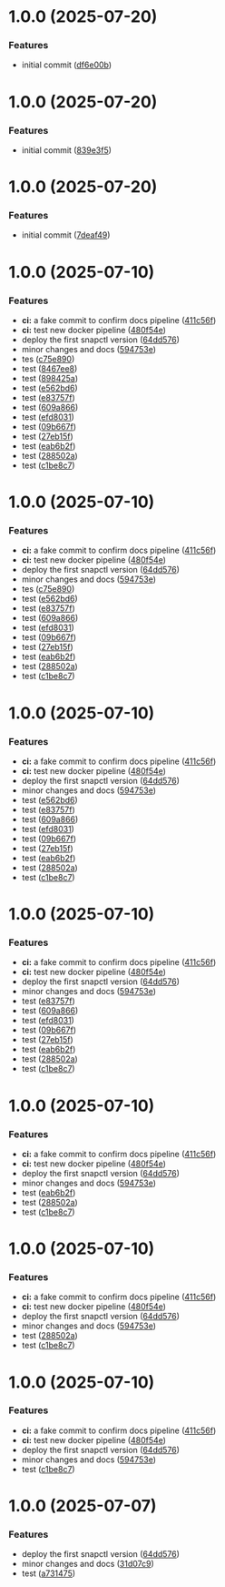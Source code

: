 # 1.0.0 (2025-07-20)


### Features

* initial commit ([df6e00b](https://github.com/open-sori/snapctl/commit/df6e00bde6cffa489557b0839364dca5d4b38741))

# 1.0.0 (2025-07-20)


### Features

* initial commit ([839e3f5](https://github.com/open-sori/snapctl/commit/839e3f58edf2ccf1bfa6b2353d2a69a5bc455bc9))

# 1.0.0 (2025-07-20)


### Features

* initial commit ([7deaf49](https://github.com/open-sori/snapctl/commit/7deaf49856c655883797a4fd4b04b3460a835ab9))

# 1.0.0 (2025-07-10)


### Features

* **ci:** a fake commit to confirm docs pipeline ([411c56f](https://github.com/open-sori/snapctl/commit/411c56fab5f83c1b0fd9f9aa3cb12a9e5c61676d))
* **ci:** test new docker pipeline ([480f54e](https://github.com/open-sori/snapctl/commit/480f54e20aa19b1e6ecaacb1d0c3fd17a5cdce5f))
* deploy the first snapctl version ([64dd576](https://github.com/open-sori/snapctl/commit/64dd576db717b358721537be977fe7fe39f40af3))
* minor changes and docs ([594753e](https://github.com/open-sori/snapctl/commit/594753ec3e6f2d9fde9a2a01ccb82f29af7cb511))
* tes ([c75e890](https://github.com/open-sori/snapctl/commit/c75e8906775a2a3efa01d85225aebe1ea024ddd1))
* test ([8467ee8](https://github.com/open-sori/snapctl/commit/8467ee85a4a39916b8830fc61062302a3b354d9b))
* test ([898425a](https://github.com/open-sori/snapctl/commit/898425af4548780d2952f412171eb3a22325e542))
* test ([e562bd6](https://github.com/open-sori/snapctl/commit/e562bd68ed153b5d076222a97042a21720941e72))
* test ([e83757f](https://github.com/open-sori/snapctl/commit/e83757f2918af0e7c23d917dd385cfeb0f07511d))
* test ([609a866](https://github.com/open-sori/snapctl/commit/609a86667ee72da19e1cac03478ec594fffa9e4b))
* test ([efd8031](https://github.com/open-sori/snapctl/commit/efd8031166c0ddbe69bf3fa273bef29aff9c7397))
* test ([09b667f](https://github.com/open-sori/snapctl/commit/09b667f251e219ee5018a547e8f3f3560f35b988))
* test ([27eb15f](https://github.com/open-sori/snapctl/commit/27eb15f350a8054a72abf5b874c4aadee76c8b6c))
* test ([eab6b2f](https://github.com/open-sori/snapctl/commit/eab6b2facc2845d7c5fa0a4cd8fc60b70da0f0ba))
* test ([288502a](https://github.com/open-sori/snapctl/commit/288502a27cd4ee616fbc9265d7fd67033db4712d))
* test ([c1be8c7](https://github.com/open-sori/snapctl/commit/c1be8c7e2a7e2e16789ee76c1f48e05ee3463c75))

# 1.0.0 (2025-07-10)


### Features

* **ci:** a fake commit to confirm docs pipeline ([411c56f](https://github.com/open-sori/snapctl/commit/411c56fab5f83c1b0fd9f9aa3cb12a9e5c61676d))
* **ci:** test new docker pipeline ([480f54e](https://github.com/open-sori/snapctl/commit/480f54e20aa19b1e6ecaacb1d0c3fd17a5cdce5f))
* deploy the first snapctl version ([64dd576](https://github.com/open-sori/snapctl/commit/64dd576db717b358721537be977fe7fe39f40af3))
* minor changes and docs ([594753e](https://github.com/open-sori/snapctl/commit/594753ec3e6f2d9fde9a2a01ccb82f29af7cb511))
* tes ([c75e890](https://github.com/open-sori/snapctl/commit/c75e8906775a2a3efa01d85225aebe1ea024ddd1))
* test ([e562bd6](https://github.com/open-sori/snapctl/commit/e562bd68ed153b5d076222a97042a21720941e72))
* test ([e83757f](https://github.com/open-sori/snapctl/commit/e83757f2918af0e7c23d917dd385cfeb0f07511d))
* test ([609a866](https://github.com/open-sori/snapctl/commit/609a86667ee72da19e1cac03478ec594fffa9e4b))
* test ([efd8031](https://github.com/open-sori/snapctl/commit/efd8031166c0ddbe69bf3fa273bef29aff9c7397))
* test ([09b667f](https://github.com/open-sori/snapctl/commit/09b667f251e219ee5018a547e8f3f3560f35b988))
* test ([27eb15f](https://github.com/open-sori/snapctl/commit/27eb15f350a8054a72abf5b874c4aadee76c8b6c))
* test ([eab6b2f](https://github.com/open-sori/snapctl/commit/eab6b2facc2845d7c5fa0a4cd8fc60b70da0f0ba))
* test ([288502a](https://github.com/open-sori/snapctl/commit/288502a27cd4ee616fbc9265d7fd67033db4712d))
* test ([c1be8c7](https://github.com/open-sori/snapctl/commit/c1be8c7e2a7e2e16789ee76c1f48e05ee3463c75))

# 1.0.0 (2025-07-10)


### Features

* **ci:** a fake commit to confirm docs pipeline ([411c56f](https://github.com/open-sori/snapctl/commit/411c56fab5f83c1b0fd9f9aa3cb12a9e5c61676d))
* **ci:** test new docker pipeline ([480f54e](https://github.com/open-sori/snapctl/commit/480f54e20aa19b1e6ecaacb1d0c3fd17a5cdce5f))
* deploy the first snapctl version ([64dd576](https://github.com/open-sori/snapctl/commit/64dd576db717b358721537be977fe7fe39f40af3))
* minor changes and docs ([594753e](https://github.com/open-sori/snapctl/commit/594753ec3e6f2d9fde9a2a01ccb82f29af7cb511))
* test ([e562bd6](https://github.com/open-sori/snapctl/commit/e562bd68ed153b5d076222a97042a21720941e72))
* test ([e83757f](https://github.com/open-sori/snapctl/commit/e83757f2918af0e7c23d917dd385cfeb0f07511d))
* test ([609a866](https://github.com/open-sori/snapctl/commit/609a86667ee72da19e1cac03478ec594fffa9e4b))
* test ([efd8031](https://github.com/open-sori/snapctl/commit/efd8031166c0ddbe69bf3fa273bef29aff9c7397))
* test ([09b667f](https://github.com/open-sori/snapctl/commit/09b667f251e219ee5018a547e8f3f3560f35b988))
* test ([27eb15f](https://github.com/open-sori/snapctl/commit/27eb15f350a8054a72abf5b874c4aadee76c8b6c))
* test ([eab6b2f](https://github.com/open-sori/snapctl/commit/eab6b2facc2845d7c5fa0a4cd8fc60b70da0f0ba))
* test ([288502a](https://github.com/open-sori/snapctl/commit/288502a27cd4ee616fbc9265d7fd67033db4712d))
* test ([c1be8c7](https://github.com/open-sori/snapctl/commit/c1be8c7e2a7e2e16789ee76c1f48e05ee3463c75))

# 1.0.0 (2025-07-10)


### Features

* **ci:** a fake commit to confirm docs pipeline ([411c56f](https://github.com/open-sori/snapctl/commit/411c56fab5f83c1b0fd9f9aa3cb12a9e5c61676d))
* **ci:** test new docker pipeline ([480f54e](https://github.com/open-sori/snapctl/commit/480f54e20aa19b1e6ecaacb1d0c3fd17a5cdce5f))
* deploy the first snapctl version ([64dd576](https://github.com/open-sori/snapctl/commit/64dd576db717b358721537be977fe7fe39f40af3))
* minor changes and docs ([594753e](https://github.com/open-sori/snapctl/commit/594753ec3e6f2d9fde9a2a01ccb82f29af7cb511))
* test ([e83757f](https://github.com/open-sori/snapctl/commit/e83757f2918af0e7c23d917dd385cfeb0f07511d))
* test ([609a866](https://github.com/open-sori/snapctl/commit/609a86667ee72da19e1cac03478ec594fffa9e4b))
* test ([efd8031](https://github.com/open-sori/snapctl/commit/efd8031166c0ddbe69bf3fa273bef29aff9c7397))
* test ([09b667f](https://github.com/open-sori/snapctl/commit/09b667f251e219ee5018a547e8f3f3560f35b988))
* test ([27eb15f](https://github.com/open-sori/snapctl/commit/27eb15f350a8054a72abf5b874c4aadee76c8b6c))
* test ([eab6b2f](https://github.com/open-sori/snapctl/commit/eab6b2facc2845d7c5fa0a4cd8fc60b70da0f0ba))
* test ([288502a](https://github.com/open-sori/snapctl/commit/288502a27cd4ee616fbc9265d7fd67033db4712d))
* test ([c1be8c7](https://github.com/open-sori/snapctl/commit/c1be8c7e2a7e2e16789ee76c1f48e05ee3463c75))

# 1.0.0 (2025-07-10)


### Features

* **ci:** a fake commit to confirm docs pipeline ([411c56f](https://github.com/open-sori/snapctl/commit/411c56fab5f83c1b0fd9f9aa3cb12a9e5c61676d))
* **ci:** test new docker pipeline ([480f54e](https://github.com/open-sori/snapctl/commit/480f54e20aa19b1e6ecaacb1d0c3fd17a5cdce5f))
* deploy the first snapctl version ([64dd576](https://github.com/open-sori/snapctl/commit/64dd576db717b358721537be977fe7fe39f40af3))
* minor changes and docs ([594753e](https://github.com/open-sori/snapctl/commit/594753ec3e6f2d9fde9a2a01ccb82f29af7cb511))
* test ([eab6b2f](https://github.com/open-sori/snapctl/commit/eab6b2facc2845d7c5fa0a4cd8fc60b70da0f0ba))
* test ([288502a](https://github.com/open-sori/snapctl/commit/288502a27cd4ee616fbc9265d7fd67033db4712d))
* test ([c1be8c7](https://github.com/open-sori/snapctl/commit/c1be8c7e2a7e2e16789ee76c1f48e05ee3463c75))

# 1.0.0 (2025-07-10)


### Features

* **ci:** a fake commit to confirm docs pipeline ([411c56f](https://github.com/open-sori/snapctl/commit/411c56fab5f83c1b0fd9f9aa3cb12a9e5c61676d))
* **ci:** test new docker pipeline ([480f54e](https://github.com/open-sori/snapctl/commit/480f54e20aa19b1e6ecaacb1d0c3fd17a5cdce5f))
* deploy the first snapctl version ([64dd576](https://github.com/open-sori/snapctl/commit/64dd576db717b358721537be977fe7fe39f40af3))
* minor changes and docs ([594753e](https://github.com/open-sori/snapctl/commit/594753ec3e6f2d9fde9a2a01ccb82f29af7cb511))
* test ([288502a](https://github.com/open-sori/snapctl/commit/288502a27cd4ee616fbc9265d7fd67033db4712d))
* test ([c1be8c7](https://github.com/open-sori/snapctl/commit/c1be8c7e2a7e2e16789ee76c1f48e05ee3463c75))

# 1.0.0 (2025-07-10)


### Features

* **ci:** a fake commit to confirm docs pipeline ([411c56f](https://github.com/open-sori/snapctl/commit/411c56fab5f83c1b0fd9f9aa3cb12a9e5c61676d))
* **ci:** test new docker pipeline ([480f54e](https://github.com/open-sori/snapctl/commit/480f54e20aa19b1e6ecaacb1d0c3fd17a5cdce5f))
* deploy the first snapctl version ([64dd576](https://github.com/open-sori/snapctl/commit/64dd576db717b358721537be977fe7fe39f40af3))
* minor changes and docs ([594753e](https://github.com/open-sori/snapctl/commit/594753ec3e6f2d9fde9a2a01ccb82f29af7cb511))
* test ([c1be8c7](https://github.com/open-sori/snapctl/commit/c1be8c7e2a7e2e16789ee76c1f48e05ee3463c75))

# 1.0.0 (2025-07-07)


### Features

* deploy the first snapctl version ([64dd576](https://github.com/open-sori/snapctl/commit/64dd576db717b358721537be977fe7fe39f40af3))
* minor changes and docs ([31d07c9](https://github.com/open-sori/snapctl/commit/31d07c951001a16fe2a388a64429b40df31422ed))
* test ([a731475](https://github.com/open-sori/snapctl/commit/a731475767512af5c9915712814443d168dc778a))
